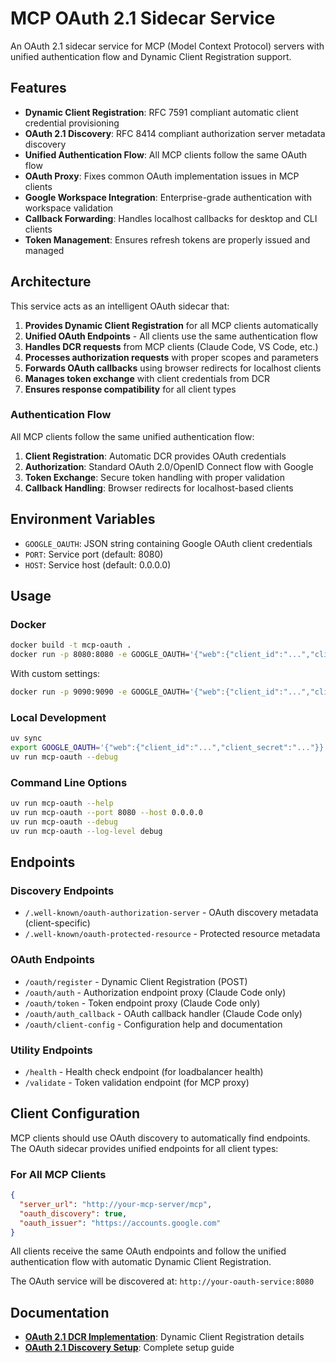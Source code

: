 # MCP OAuth 2.1 Sidecar Service

An OAuth 2.1 sidecar service for MCP (Model Context Protocol) servers with unified authentication flow and Dynamic Client Registration support.

## Features

- **Dynamic Client Registration**: RFC 7591 compliant automatic client credential provisioning
- **OAuth 2.1 Discovery**: RFC 8414 compliant authorization server metadata discovery
- **Unified Authentication Flow**: All MCP clients follow the same OAuth flow
- **OAuth Proxy**: Fixes common OAuth implementation issues in MCP clients
- **Google Workspace Integration**: Enterprise-grade authentication with workspace validation
- **Callback Forwarding**: Handles localhost callbacks for desktop and CLI clients
- **Token Management**: Ensures refresh tokens are properly issued and managed

## Architecture

This service acts as an intelligent OAuth sidecar that:

1. **Provides Dynamic Client Registration** for all MCP clients automatically
2. **Unified OAuth Endpoints** - All clients use the same authentication flow
3. **Handles DCR requests** from MCP clients (Claude Code, VS Code, etc.)
4. **Processes authorization requests** with proper scopes and parameters
5. **Forwards OAuth callbacks** using browser redirects for localhost clients
6. **Manages token exchange** with client credentials from DCR
7. **Ensures response compatibility** for all client types

### Authentication Flow

All MCP clients follow the same unified authentication flow:

1. **Client Registration**: Automatic DCR provides OAuth credentials
2. **Authorization**: Standard OAuth 2.0/OpenID Connect flow with Google
3. **Token Exchange**: Secure token handling with proper validation
4. **Callback Handling**: Browser redirects for localhost-based clients

## Environment Variables

- `GOOGLE_OAUTH`: JSON string containing Google OAuth client credentials
- `PORT`: Service port (default: 8080)
- `HOST`: Service host (default: 0.0.0.0)

## Usage

### Docker

```bash
docker build -t mcp-oauth .
docker run -p 8080:8080 -e GOOGLE_OAUTH='{"web":{"client_id":"...","client_secret":"..."}}' mcp-oauth
```

With custom settings:
```bash
docker run -p 9090:9090 -e GOOGLE_OAUTH='{"web":{"client_id":"...","client_secret":"..."}}' mcp-oauth --port 9090 --host 0.0.0.0 --debug
```

### Local Development

```bash
uv sync
export GOOGLE_OAUTH='{"web":{"client_id":"...","client_secret":"..."}}'
uv run mcp-oauth --debug
```

### Command Line Options

```bash
uv run mcp-oauth --help
uv run mcp-oauth --port 8080 --host 0.0.0.0
uv run mcp-oauth --debug
uv run mcp-oauth --log-level debug
```

## Endpoints

### Discovery Endpoints
- `/.well-known/oauth-authorization-server` - OAuth discovery metadata (client-specific)
- `/.well-known/oauth-protected-resource` - Protected resource metadata

### OAuth Endpoints  
- `/oauth/register` - Dynamic Client Registration (POST)
- `/oauth/auth` - Authorization endpoint proxy (Claude Code only)
- `/oauth/token` - Token endpoint proxy (Claude Code only)
- `/oauth/auth_callback` - OAuth callback handler (Claude Code only)
- `/oauth/client-config` - Configuration help and documentation

### Utility Endpoints
- `/health` - Health check endpoint (for loadbalancer health)
- `/validate` - Token validation endpoint (for MCP proxy)

## Client Configuration

MCP clients should use OAuth discovery to automatically find endpoints. The OAuth sidecar provides unified endpoints for all client types:

### For All MCP Clients
```json
{
  "server_url": "http://your-mcp-server/mcp",
  "oauth_discovery": true,
  "oauth_issuer": "https://accounts.google.com"
}
```

All clients receive the same OAuth endpoints and follow the unified authentication flow with automatic Dynamic Client Registration.

The OAuth service will be discovered at: `http://your-oauth-service:8080`

## Documentation

- **[OAuth 2.1 DCR Implementation](../../docs-assets/OAuth-2.1-DCR-Implementation.md)**: Dynamic Client Registration details
- **[OAuth 2.1 Discovery Setup](../../docs-assets/OAuth-2.1-Discovery-Setup.md)**: Complete setup guide
